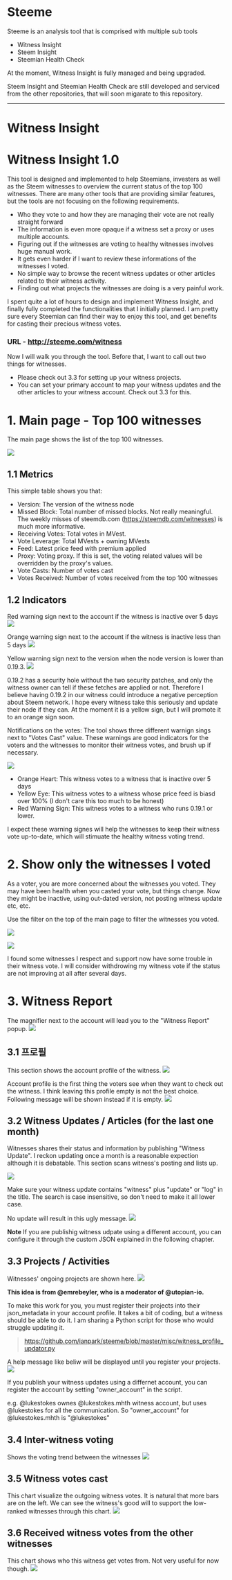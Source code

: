 # Steeme
Steeme is an analysis tool that is comprised with multiple sub tools
- Witness Insight
- Steem Insight
- Steemian Health Check

At the moment, Witness Insight is fully managed and being upgraded.

Steem Insight and Steemian Health Check are still developed and serviced from the other repositories, that will soon migarate to this repository.

---

# Witness Insight
# Witness Insight 1.0
This tool is designed and implemented to help Steemians, investers as well as the Steem witnesses to overview the current status of the top 100 witnesses. There are many other tools that are providing similar features, but the tools are not focusing on the following requirements.

- Who they vote to and how they are managing their vote are not really straight forward
- The information is even more opaque if a witness set a proxy or uses multiple accounts.
- Figuring out if the witnesses are voting to healthy witnesses involves huge manual work.
- It gets even harder if I want to review these informations of the witnesses I voted.
- No simple way to browse the recent witness updates or other articles related to their witness activity.
- Finding out what projects the witnesses are doing is a very painful work.


I spent quite a lot of hours to design and implement Witness Insight, and finally fully completed the functionalities that I initially planned. I am pretty sure every Steemian can find their way to enjoy this tool, and get benefits for casting their precious witness votes.

### URL - http://steeme.com/witness

Now I will walk you through the tool. Before that, I want to call out two things for witnesses.
- Please check out 3.3 for setting up your witness projects.
- You can set your primary account to map your witness updates and the other articles to your witness account. Check out 3.3 for this.

# 1. Main page - Top 100 witnesses
The main page shows the list of the top 100 witnesses.

![](https://cdn.steemitimages.com/DQmSimqybqAP1AdFR7xEqvB6CokixygrtW8ns11h552NyPE/image.png)

## 1.1 Metrics
This simple table shows you that:
- Version: The version of the witness node
- Missed Block: Total number of missed blocks. Not really meaningful. The weekly misses of steemdb.com (https://steemdb.com/witnesses) is much more informative.
- Receiving Votes: Total votes in MVest.
- Vote Leverage: Total MVests + owning MVests
- Feed: Latest price feed with premium applied
- Proxy: Voting proxy. If this is set, the voting related values will be overridden by the proxy's values.
- Vote Casts: Number of votes cast
- Votes Received: Number of votes received from the top 100 witnesses


## 1.2 Indicators

Red warning sign next to the account if the witness is inactive over 5 days
![](https://cdn.steemitimages.com/DQmdgdXzjEbzp7xHWW9Hp8Mi7U581vJpAVFfCnjdNcVgnDk/image.png)

Orange warning sign next to the account if the witness is inactive less than 5 days
![](https://cdn.steemitimages.com/DQmaDKS6LxH18yAMSVzyRvh9Snu2xkbGHpGXXsicfrQUuVL/image.png)



Yellow warning sign next to the version when the node version is lower than 0.19.3.
![](https://cdn.steemitimages.com/DQmRQukpk5ovXykQ2FpHb5EBYkRjANY16yPpzcV972Zp6hK/image.png)

0.19.2 has a security hole without the two security patches, and only the witness owner can tell if these fetches are applied or not. Therefore I believe having 0.19.2 in our witness could introduce a negative perception about Steem network. I hope every witness take this seriously and update their node if they can. At the moment it is a yellow sign, but I will promote it to an orange sign soon.

Notifications on the votes:
The tool shows three different warnign sings next to "Votes Cast" value. These warnings are good indicators for the voters and the witnesses to monitor their witness votes, and brush up if necessary.

![](https://cdn.steemitimages.com/DQmTrgHYbAwhz82U4CWSPgBDFYVU4Fqkfwj7BDR4qxywxCf/image.png)

- Orange Heart: This witness votes to a witness that is inactive over 5 days
- Yellow Eye: This witness votes to a witness whose price feed is biasd over 100% (I don't care this too much to be honest)
- Red Warning Sign: This witness votes to a witness who runs 0.19.1 or lower.

I expect these warning signes will help the witnesses to keep their witness vote up-to-date, which will stimuate the healthy witness voting trend.


# 2. Show only the witnesses I voted
As a voter, you are more concerned about the witnesses you voted. They may have been health when you casted your vote, but things change. Now they might be inactive, using out-dated version, not posting witness update etc, etc.

Use the filter on the top of the main page to filter the witnesses you voted.

![](https://cdn.steemitimages.com/DQmfW2aT98eac9BwyJ2yWEgEFSSk1e5fnqrvr7L1Gga1hAT/image.png)

![](https://cdn.steemitimages.com/DQmTmFF4v47mbC9EvuQUY5VznDR234Lt7Ht8swZL2wU2Qnn/image.png)

I found some witnesses I respect and support now have some trouble in their witness vote. I will consider withdrowing my witness vote if the status are not improving at all after several days.

# 3. Witness Report
The magnifier next to the account will lead you to the "Witness Report" popup.
![](https://cdn.steemitimages.com/DQmSyVJUAzZ64dQtqxWJFQJ4qC7p3oiVnzKSYeQjGL7KEgb/image.png)

## 3.1 프로필
This section shows the account profile of the witness.
![](https://cdn.steemitimages.com/DQmS1EsiEKeZsydWoqszWnhZFZhvQn54GCZzyqXRMVVJ1xT/image.png)

Account profile is the first thing the voters see when they want to check out the witness. I think leaving this profile empty is not the best choice. Following message will be shown instead if it is empty.
![](https://cdn.steemitimages.com/DQmYUTBa1g31PVprtYESoBEsGg8k1NTC7UNTs7xCy8gecNd/image.png)

## 3.2 Witness Updates / Articles (for the last one month)
Witnesses shares their status and information by publishing "Witness Update". I reckon updating once a month is a reasonable expection although it is debatable. This section scans witness's posting and lists up.

![](https://cdn.steemitimages.com/DQmVfRVhcA1NKjizevtVApQzx6iP1eVqbfna5BHfLjnj9cN/image.png)

Make sure your witness update contains "witness" plus "update" or "log" in the title. The search is case insensitive, so don't need to make it all lower case.

No update will result in this ugly message.
![](https://cdn.steemitimages.com/DQmP7KrYnxKKN9am9G1vzs4rq4npgbzn2WoSaErE62YUNxh/image.png)

**Note** If you are publishig witness udpate using a different account, you can configure it through the custom JSON explained in the following chapter.

## 3.3 Projects / Activities
Witnesses' ongoing projects are shown here.
![](https://cdn.steemitimages.com/DQmVFAiq359dQp87Yrm6zwfn1yjaBisjvvnSHcNF6BpYY9E/image.png)

**This idea is from @emrebeyler, who is a moderator of @utopian-io.**


To make this work for you, you must register their projects into their json_metadata in your account profile. It takes a bit of coding, but a witness should be able to do it. I am sharing a Python script for those who would struggle updating it.

> https://github.com/ianpark/steeme/blob/master/misc/witness_profile_updator.py

A help message like beliw will be displayed until you register your projects.
![](https://cdn.steemitimages.com/DQmSPhV9gEZG3SQDe9XuaxREsiuc81JbuERPqd5WqjbANKs/image.png)

If you publish your witness updates using a differnet account, you can register the account by setting "owner_account" in the script.

e.g. @lukestokes ownes @lukestokes.mhth witness account, but uses @lukestokes for all the communication. So "owner_account" for @lukestokes.mhth is "@lukestokes"


## 3.4 Inter-witness voting
Shows the voting trend between the witnesses
![](https://cdn.steemitimages.com/DQmbvRVdGimWhw7EiACgqA4qsTnhXeUEmtHwKwCfFNQXL6Y/image.png)

## 3.5 Witness votes cast
This chart visualize the outgoing witness votes. It is natural that more bars are on the left. We can see the witness's good will to support the low-ranked witnesses through this chart.
![](https://cdn.steemitimages.com/DQmP6Q89uUPiKcerrxhYzNYUPzx5g578kJZ9kbaj3CXrVTv/image.png)

## 3.6 Received witness votes from the other witnesses
This chart shows who this witness get votes from. Not very useful for now though.
![](https://cdn.steemitimages.com/DQmYN4fUkYr1ao5G5cRffPZj99j6PJY4NzqcU4tbSZu4N45/image.png)
